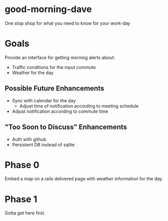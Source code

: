 good-morning-dave
=================

One stop shop for what you need to know for your work-day

# Goals

Provide an interface for getting morning alerts about:

* Traffic conditions for the input commute
* Weather for the day

## Possible Future Enhancements

* Sync with calendar for the day
  * Adjust time of notification according to meeting schedule
* Adjust notification according to commute time

## "Too Soon to Discuss" Enhancements

* Auth with github
* Persistent DB instead of sqlite

# Phase 0

Embed a map on a rails delivered page with weather information for the day.

# Phase 1

Gotta get here first.
